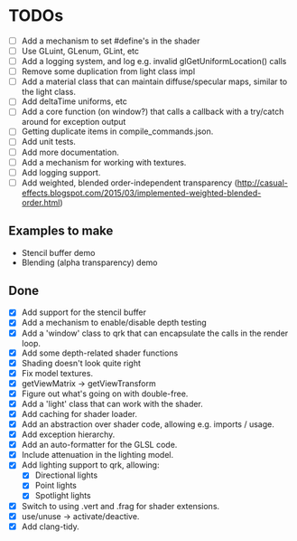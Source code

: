 # TODOs

- [ ] Add a mechanism to set #define's in the shader
- [ ] Use GLuint, GLenum, GLint, etc
- [ ] Add a logging system, and log e.g. invalid glGetUniformLocation() calls
- [ ] Remove some duplication from light class impl
- [ ] Add a material class that can maintain diffuse/specular maps, similar to the light class.
- [ ] Add deltaTime uniforms, etc
- [ ] Add a core function (on window?) that calls a callback with a try/catch around for exception output
- [ ] Getting duplicate items in compile_commands.json.
- [ ] Add unit tests.
- [ ] Add more documentation.
- [ ] Add a mechanism for working with textures.
- [ ] Add logging support.
- [ ] Add weighted, blended order-independent transparency (http://casual-effects.blogspot.com/2015/03/implemented-weighted-blended-order.html)

## Examples to make

- Stencil buffer demo
- Blending (alpha transparency) demo

## Done
- [x] Add support for the stencil buffer
- [x] Add a mechanism to enable/disable depth testing
- [x] Add a 'window' class to qrk that can encapsulate the calls in the render loop.
- [x] Add some depth-related shader functions
- [x] Shading doesn't look quite right
- [x] Fix model textures.
- [x] getViewMatrix -> getViewTransform
- [x] Figure out what's going on with double-free.
- [x] Add a 'light' class that can work with the shader.
- [x] Add caching for shader loader.
- [x] Add an abstraction over shader code, allowing e.g. imports / usage.
- [x] Add exception hierarchy.
- [x] Add an auto-formatter for the GLSL code.
- [x] Include attenuation in the lighting model.
- [x] Add lighting support to qrk, allowing:
  - [x] Directional lights
  - [x] Point lights
  - [x] Spotlight lights
- [x] Switch to using .vert and .frag for shader extensions.
- [x] use/unuse -> activate/deactive.
- [x] Add clang-tidy.
